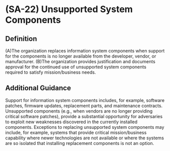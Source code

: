 
# (SA-22) Unsupported System Components

## Definition

(A)The organization replaces information system components when support for the components is no longer available from the developer, vendor, or manufacturer.
(B)The organization provides justification and documents approval for the continued use of unsupported system components required to satisfy mission/business needs.

## Additional Guidance

Support for information system components includes, for example, software patches, firmware updates, replacement parts, and maintenance contracts. Unsupported components (e.g., when vendors are no longer providing critical software patches), provide a substantial opportunity for adversaries to exploit new weaknesses discovered in the currently installed components. Exceptions to replacing unsupported system components may include, for example, systems that provide critical mission/business capability where newer technologies are not available or where the systems are so isolated that installing replacement components is not an option.
